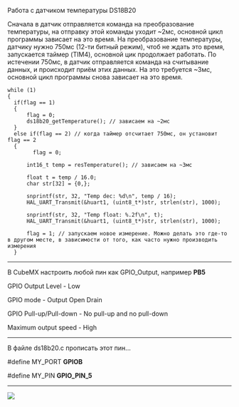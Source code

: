 Работа с датчиком температуры DS18B20

Сначала в датчик отправляется команда на преобразование температуры, на отправку этой команды уходит ~2мс, основной цикл программы зависает на это время.
На преобразование температуры, датчику нужно 750мс (12-ти битный режим), чтоб не ждать это время, запускается таймер (TIM4), основной цик продолжает работать.
По истечении 750мс, в датчик отправляется команда на считывание данных, и происходит приём этих данных. На это требуется ~3мс, основной цикл программы снова зависает на это время.

```
while (1)
{
  if(flag == 1)
  {
	  flag = 0;
	  ds18b20_getTemperature(); // зависаем на ~2мс
  }
  else if(flag == 2) // когда таймер отсчитает 750мс, он установит flag == 2
  {
		flag = 0;
      
	  int16_t temp = resTemperature(); // зависаем на ~3мс

	  float t = temp / 16.0;
	  char str[32] = {0,};

	  snprintf(str, 32, "Temp dec: %d\n", temp / 16);
	  HAL_UART_Transmit(&huart1, (uint8_t*)str, strlen(str), 1000);

	  snprintf(str, 32, "Temp float: %.2f\n", t);
	  HAL_UART_Transmit(&huart1, (uint8_t*)str, strlen(str), 1000);
	  
	  flag = 1; // запускаем новое измерение. Можно делать это где-то в другом месте, в зависимости от того, как часто нужно производить измерения
  }
```


---------------------------------------------------------------
В CubeMX настроить любой пин как GPIO_Output, например **PB5**


GPIO Output Level - Low

GPIO mode - Output Open Drain

GPIO Pull-up/Pull-down - No pull-up and no pull-down

Maximum output speed - High

-------------------------------------------------------
В файле ds18b20.c прописать этот пин...

#define MY_PORT **GPIOB**

#define MY_PIN  **GPIO_PIN_5**

-------------------------------------------------------


![](https://github.com/stDstm/Example_STM32F103/blob/master/ds18b20/cubemx2.png)

 
